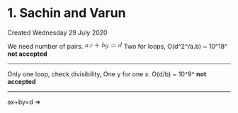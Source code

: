 # 1. Sachin and Varun

Created Wednesday 29 July 2020

We need number of pairs.
![](/assets/1._Sachin_and_Varun-image-1.png)
Two for loops, O(d^2^/a.b) ~ 10^18^ **not accepted**

---

Only one loop, check divisibility, One y for one x.
O(d/b) ~ 10^9^ **not accepted**

---

ax+by=d ⇒
